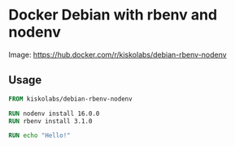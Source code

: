 # Docker Debian with rbenv and nodenv

Image: https://hub.docker.com/r/kiskolabs/debian-rbenv-nodenv

## Usage

```dockerfile
FROM kiskolabs/debian-rbenv-nodenv

RUN nodenv install 16.0.0
RUN rbenv install 3.1.0 

RUN echo "Hello!"
```

